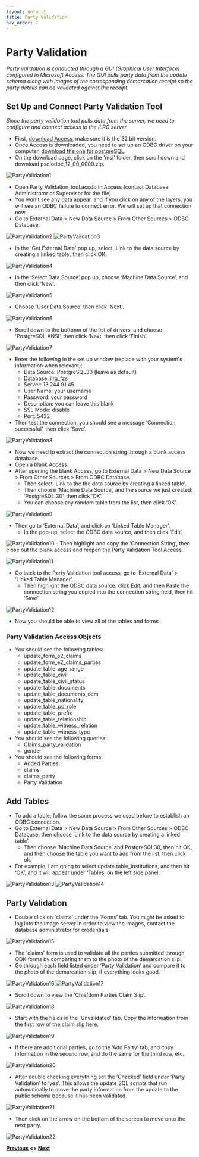 ```yaml
---
layout: default
title: Party Validation
nav_order: 7
---
```


# Party Validation

_Party validation is conducted through a GUI (Graphical User Interface) configured in Microsoft Access. The GUI pulls party data from the update schema along with images of the corresponding demarcation receipt so the party details can be validated against the receipt._

## Set Up and Connect Party Validation Tool

_Since the party validation tool pulls data from the server, we need to configure and connect access to the ILRG server._ 

- First, [download Access](https://www.microsoft.com/en-us/microsoft-365/access), make sure it is the 32 bit version.
- Once Access is downloaded, you need to set up an ODBC driver on your computer, [download the one for postgreSQL](https://www.postgresql.org/ftp/odbc/versions/).
- On the download page, click on the 'msi' folder, then scroll down and download psqlodbc_12_00_0000.zip.

![PartyValidation1](General_Assets/PartyValidation1.png)
- Open Party_Validation_tool.accdb in Access (contact Database Administrator or Supervisor for the file).
- You won't see any data appear, and if you click on any of the layers, you will see an ODBC failure to connect error. We will set up that connection now. 
- Go to External Data > New Data Source > From Other Sources > ODBC Database.

![PartyValidation2](General_Assets/PartyValidation2.png)
![PartyValidation3](General_Assets/PartyValidation3.png)
- In the 'Get External Data' pop up, select 'Link to the data source by creating a linked table’, then click OK.

![PartyValidation4](General_Assets/PartyValidation4.png)
- In the ‘Select Data Source’ pop up, choose ‘Machine Data Source’, and then click ‘New’.

![PartyValidation5](General_Assets/PartyValidation5.png)
- Choose 'User Data Source' then click 'Next'.

![PartyValidation6](General_Assets/PartyValidation6.png)
- Scroll down to the bottonm of the list of drivers, and choose 'PostgreSQL ANSI’, then click ‘Next, then click ‘Finish’.

![PartyValidation7](General_Assets/PartyValidation7.png)
- Enter the following in the set up window (replace with your system's information when relevant): 
    - Data Source: PostgreSQL30 (leave as default)
    - Database: ilrg_fzs
    - Server: 13.244.91.45
    - User Name: your username
    - Password: your password
    - Description: you can leave this blank
    - SSL Mode: disable
    - Port: 5432
- Then test the connection, you should see a message ‘Connection successful’, then click ‘Save’.

![PartyValidation8](General_Assets/PartyValidation8.png)
- Now we need to extract the connection string through a blank access database. 
- Open a blank Access.
- After opening the blank Access, go to External Data > New Data Source > From Other Sources > From ODBC Database.
    - Then select 'Link to the the data source by creating a linked table’.
    - Then choose ‘Machine Data Source’, and the source we just created: ‘PostgreSQL 30’, then click ‘OK’.
    - You can choose any random table from the list, then click ‘OK’.

![PartyValidation9](General_Assets/PartyValidation9.png)
- Then go to ‘External Data’, and click on ‘Linked Table Manager’.
    - In the pop-up, select the ODBC data source, and then click ‘Edit’.

![PartyValidation10](General_Assets/PartyValidation10.png)
    - Then highlight and copy the ‘Connection String’, then close out the blank access and reopen the Party Validation Tool Access.

![PartyValidation11](General_Assets/PartyValidation11.png)
- Go back to the Party Validation tool access, go to ‘External Data’ > ‘Linked Table Manager’.
    - Then highlight the ODBC data source, click Edit, and then Paste the connection string you copied into the connection string field, then hit ‘Save’.

![PartyValidation12](General_Assets/PartyValidation12.png)
- Now you should be able to view all of the tables and forms.

### Party Validation Access Objects
- You should see the following tables: 
    - update_form_e2_claims
    - update_form_e2_claims_parties
    - update_table_age_range
    - update_table_civil
    - update_table_civil_status
    - update_table_documents
    - update_table_documents_dem
    - update_table_nationality
    - update_table_pp_role
    - update_table_prefix
    - update_table_relationship
    - update_table_witness_relation
    - update_table_witness_type
- You should see the following queries:
    - Claims_party_validation
    - gender
- You should see the following forms:
    - Added Parties
    - claims
    - claims_party
    - Party Validation 


## Add Tables
- To add a table, follow the same process we used before to establish an ODBC connection.
- Go to External Data > New Data Source > From Other Sources > ODBC Database, then choose ‘Link to the data source by creating a linked table’.
    - Then choose ‘Machine Data Source’ and PostgreSQL30, then hit OK, and then choose the table you want to add from the list, then click ok.
- For example, I am going to select update.table_institutions, and then hit ‘OK’, and it will appear under ‘Tables’ on the left side panel.

![PartyValidation13](General_Assets/PartyValidation13.png)
![PartyValidation14](General_Assets/PartyValidation14.png)

## Party Validation 
- Double click on 'claims' under the ‘Forms’ tab. You might be asked to log into the image server in order to view the images, contact the database administrator for credentials. 

![PartyValidation15](General_Assets/PartyValidation15.png)
- The 'claims' form is used to validate all the parties submitted through ODK forms by comparing them to the photo of the demarcation slip.
- Go through each field listed under ‘Party Validation’ and compare it to the photo of the demarcation slip, if everything looks good.

![PartyValidation16](General_Assets/PartyValidation16.png)
![PartyValidation17](General_Assets/PartyValidation17.png)
- Scroll down to view the 'Chiefdom Parties Claim Slip’.

![PartyValidation18](General_Assets/PartyValidation18.png)
- Start with the fields in the 'Unvalidated' tab. Copy the information from the first row of the claim slip here. 

![PartyValidation19](General_Assets/PartyValidation19.png)
- If there are additional parties, go to the ‘Add Party’ tab, and copy information in the second row, and do the same for the third row, etc. 

![PartyValidation20](General_Assets/PartyValidation20.png)
- After double checking everything set the ‘Checked’ field under ‘Party Validation’ to ‘yes’. This allows the update SQL scripts that run automatically to move the party information from the update to the public schema because it has been validated. 

![PartyValidation21](General_Assets/PartyValidation21.png)
- Then click on the arrow on the bottom of the screen to move onto the next party. 

![PartyValidation22](General_Assets/PartyValidation22.png)

**[Previous](Updating_Databases.html) <> [Next](/Pages/OCC/OCC.html)**
